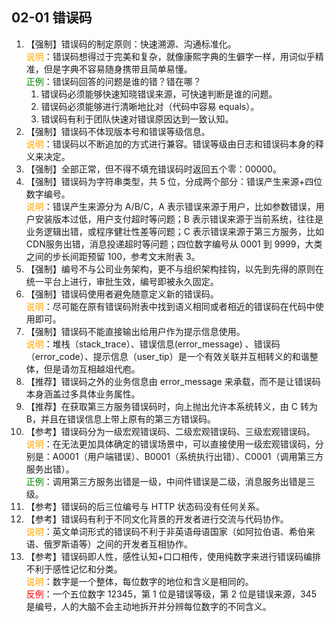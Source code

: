 ## 02-01 错误码   

1. 【强制】错误码的制定原则：快速溯源、沟通标准化。
<br><span style="color:orange">说明</span>：错误码想得过于完美和复杂，就像康熙字典的生僻字一样，用词似乎精准，但是字典不容易随身携带且简单易懂。
<br><span style="color:green">正例</span>：错误码回答的问题是谁的错？错在哪？
   1. 错误码必须能够快速知晓错误来源，可快速判断是谁的问题。 
   2. 错误码必须能够进行清晰地比对（代码中容易 equals）。
   3. 错误码有利于团队快速对错误原因达到一致认知。  
2. 【强制】错误码不体现版本号和错误等级信息。
<br><span style="color:orange">说明</span>：错误码以不断追加的方式进行兼容。错误等级由日志和错误码本身的释义来决定。
3. 【强制】全部正常，但不得不填充错误码时返回五个零：00000。
4. 【强制】错误码为字符串类型，共 5 位，分成两个部分：错误产生来源+四位数字编号。
<br><span style="color:orange">说明</span>：错误产生来源分为 A/B/C，A 表示错误来源于用户，比如参数错误，用户安装版本过低，用户支付超时等问题；B 表示错误来源于当前系统，往往是业务逻辑出错，或程序健壮性差等问题；C 表示错误来源于第三方服务，比如 CDN服务出错，消息投递超时等问题；四位数字编号从 0001 到 9999，大类之间的步长间距预留 100，参考文末附表 3。
5. 【强制】编号不与公司业务架构，更不与组织架构挂钩，以先到先得的原则在统一平台上进行，审批生效，编号即被永久固定。
6. 【强制】错误码使用者避免随意定义新的错误码。
<br><span style="color:orange">说明</span>：尽可能在原有错误码附表中找到语义相同或者相近的错误码在代码中使用即可。
7. 【强制】错误码不能直接输出给用户作为提示信息使用。
<br><span style="color:orange">说明</span>：堆栈（stack_trace）、错误信息(error_message) 、错误码（error_code）、提示信息（user_tip）是一个有效关联并互相转义的和谐整体，但是请勿互相越俎代庖。
8. 【推荐】错误码之外的业务信息由 error_message 来承载，而不是让错误码本身涵盖过多具体业务属性。
9. 【推荐】在获取第三方服务错误码时，向上抛出允许本系统转义，由 C 转为 B，并且在错误信息上带上原有的第三方错误码。
10. 【参考】错误码分为一级宏观错误码、二级宏观错误码、三级宏观错误码。
<br><span style="color:orange">说明</span>：在无法更加具体确定的错误场景中，可以直接使用一级宏观错误码，分别是：A0001（用户端错误）、B0001（系统执行出错）、C0001（调用第三方服务出错）。
<br><span style="color:green">正例</span>：调用第三方服务出错是一级，中间件错误是二级，消息服务出错是三级。
11. 【参考】错误码的后三位编号与 HTTP 状态码没有任何关系。
12. 【参考】错误码有利于不同文化背景的开发者进行交流与代码协作。
<br><span style="color:orange">说明</span>：英文单词形式的错误码不利于非英语母语国家（如阿拉伯语、希伯来语、俄罗斯语等）之间的开发者互相协作。
13. 【参考】错误码即人性，感性认知+口口相传，使用纯数字来进行错误码编排不利于感性记忆和分类。
<br><span style="color:orange">说明</span>：数字是一个整体，每位数字的地位和含义是相同的。
<br><span style="color:red">反例</span>：一个五位数字 12345，第 1 位是错误等级，第 2 位是错误来源，345 是编号，人的大脑不会主动地拆开并分辨每位数字的不同含义。